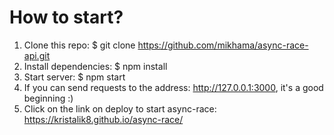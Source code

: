 # How to start?
1. Clone this repo: $ git clone https://github.com/mikhama/async-race-api.git
2. Install dependencies: $ npm install
3. Start server: $ npm start
4. If you can send requests to the address: http://127.0.0.1:3000, it's a good beginning :)
5. Click on the link on deploy to start async-race: https://kristalik8.github.io/async-race/
